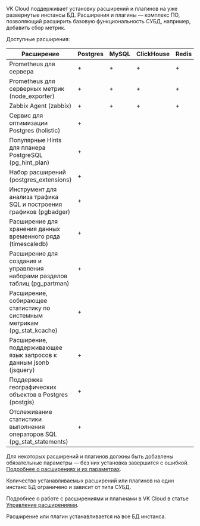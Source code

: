 VK Cloud поддерживает установку расширений и плагинов на уже развернутые инстансы БД. Расширения и плагины — комплекс ПО, позволяющий расширить базовую функциональность СУБД, например, добавить сбор метрик.

Доступные расширения:

| Расширение                                                                 | Postgres | MySQL | ClickHouse | Redis | MongoDB |
|----------------------------------------------------------------------------|---|---|---|---|---|
| Prometheus для сервера                                                     | + | + | + | + |   |
| Prometheus для серверных метрик (node_exporter)                            | + | + | + | + | + |
| Zabbix Agent (zabbix)                                                      | + | + | + | + | + |
| Сервис для оптимизации Postgres (holistic)                                 | + |   |   |   |   |
| Популярные Hints для планера PostgreSQL (pg_hint_plan)                     | + |   |   |   |   |
| Набор расширений (postgres_extensions)                                     | + |   |   |   |   |
| Инструмент для анализа трафика SQL и построения графиков (pgbadger)        | + |   |   |   |   |
| Расширение для хранения данных временного ряда (timescaledb)               | + |   |   |   |   |
| Расширение для создания и управления наборами разделов таблиц (pg_partman) | + |   |   |   |   |
| Расширение, собирающее статистику по системным метрикам (pg_stat_kcache)   | + |   |   |   |   |
| Расширение, поддерживающее язык запросов к данным jsonb (jsquery)          | + |   |   |   |   |
| Поддержка географических объектов в Postgres (postgis)                     | + |   |   |   |   |
| Отслеживание статистики выполнения операторов SQL (pg_stat_statements)     | + |   |   |   |   |

Для некоторых расширений и плагинов должны быть добавлены обязательные параметры — без них установка завершится с ошибкой. [Подробнее о расширениях и их параметрах](../../extensions/).

Количество устанавливаемых расширений или плагинов на один инстанс БД ограничено и зависит от типа СУБД.

Подробнее о работе с расширениями и плагинами в VK Cloud в статье [Управление расширениями](../../instructions/managing-extensions/).

<info>

Расширение или плагин устанавливается на все БД инстанса.

</info>
